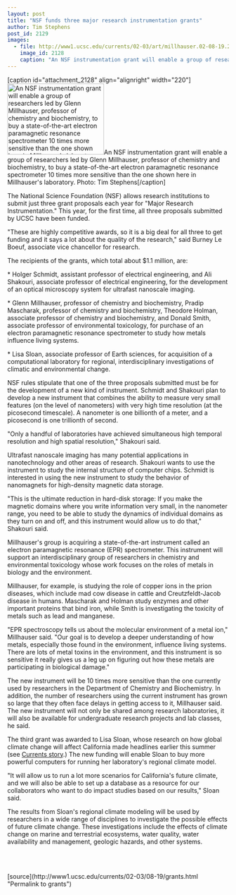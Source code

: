 ```yaml
---
layout: post
title: "NSF funds three major research instrumentation grants"
author: Tim Stephens
post_id: 2129
images:
  - file: http://www1.ucsc.edu/currents/02-03/art/millhauser.02-08-19.220.jpg
    image_id: 2128
    caption: "An NSF instrumentation grant will enable a group of researchers led by Glenn Millhauser, professor of chemistry and biochemistry, to buy a state-of-the-art electron paramagnetic resonance spectrometer 10 times more sensitive than the one shown here in Millhauser's laboratory. Photo: Tim Stephens"
---
```


[caption id="attachment_2128" align="alignright" width="220"]<a href="http://localhost/mysite/wp-content/uploads/2002/08/millhauser.02-08-19.220.jpg"><img class="size-full wp-image-2128" src="http://localhost/mysite/wp-content/uploads/2002/08/millhauser.02-08-19.220.jpg" alt="An NSF instrumentation grant will enable a group of researchers led by Glenn Millhauser, professor of chemistry and biochemistry, to buy a state-of-the-art electron paramagnetic resonance spectrometer 10 times more sensitive than the one shown here in Millhauser's laboratory. Photo: Tim Stephens" width="220" height="161" /></a>An NSF instrumentation grant will enable a group of researchers led by Glenn Millhauser, professor of chemistry and biochemistry, to buy a state-of-the-art electron paramagnetic resonance spectrometer 10 times more sensitive than the one shown here in Millhauser's laboratory. Photo: Tim Stephens[/caption]
<p>
  The National Science Foundation (NSF) allows research institutions to submit just three grant proposals each year for "Major Research Instrumentation." This year, for the first time, all three proposals submitted by UCSC have been funded.
</p>
<p>
  "These are highly competitive awards, so it is a big deal for all three to get funding and it says a lot about the quality of the research," said Burney Le Boeuf, associate vice chancellor for research.
</p>
<p>
  The recipients of the grants, which total about $1.1 million, are:<br>
</p>
<p>
  * Holger Schmidt, assistant professor of electrical engineering, and Ali Shakouri, associate professor of electrical engineering, for the development of an optical microscopy system for ultrafast nanoscale imaging.<br>
</p>
<p>
  * Glenn Millhauser, professor of chemistry and biochemistry, Pradip Mascharak, professor of chemistry and biochemistry, Theodore Holman, associate professor of chemistry and biochemistry, and Donald Smith, associate professor of environmental toxicology, for purchase of an electron paramagnetic resonance spectrometer to study how metals influence living systems.<br>
</p>
<p>
  * Lisa Sloan, associate professor of Earth sciences, for acquisition of a computational laboratory for regional, interdisciplinary investigations of climatic and environmental change.<br>
</p>
<p>
  NSF rules stipulate that one of the three proposals submitted must be for the development of a new kind of instrument. Schmidt and Shakouri plan to develop a new instrument that combines the ability to measure very small features (on the level of nanometers) with very high time resolution (at the picosecond timescale). A nanometer is one billionth of a meter, and a picosecond is one trillionth of second.<br>
</p>
<p>
  "Only a handful of laboratories have achieved simultaneous high temporal resolution and high spatial resolution," Shakouri said.<br>
</p>
<p>
  Ultrafast nanoscale imaging has many potential applications in nanotechnology and other areas of research. Shakouri wants to use the instrument to study the internal structure of computer chips. Schmidt is interested in using the new instrument to study the behavior of nanomagnets for high-density magnetic data storage.<br>
</p>
<p>
  "This is the ultimate reduction in hard-disk storage: If you make the magnetic domains where you write information very small, in the nanometer range, you need to be able to study the dynamics of individual domains as they turn on and off, and this instrument would allow us to do that," Shakouri said.<br>
</p>
<p>
  Millhauser's group is acquiring a state-of-the-art instrument called an electron paramagnetic resonance (EPR) spectrometer. This instrument will support an interdisciplinary group of researchers in chemistry and environmental toxicology whose work focuses on the roles of metals in biology and the environment.<br>
</p>
<p>
  Millhauser, for example, is studying the role of copper ions in the prion diseases, which include mad cow disease in cattle and Creutzfeldt-Jacob disease in humans. Mascharak and Holman study enzymes and other important proteins that bind iron, while Smith is investigating the toxicity of metals such as lead and manganese.<br>
</p>
<p>
  "EPR spectroscopy tells us about the molecular environment of a metal ion," Millhauser said. "Our goal is to develop a deeper understanding of how metals, especially those found in the environment, influence living systems. There are lots of metal toxins in the environment, and this instrument is so sensitive it really gives us a leg up on figuring out how these metals are participating in biological damage."<br>
</p>
<p>
  The new instrument will be 10 times more sensitive than the one currently used by researchers in the Department of Chemistry and Biochemistry. In addition, the number of researchers using the current instrument has grown so large that they often face delays in getting access to it, Millhauser said. The new instrument will not only be shared among research laboratories, it will also be available for undergraduate research projects and lab classes, he said.<br>
</p>
<p>
  The third grant was awarded to Lisa Sloan, whose research on how global climate change will affect California made headlines earlier this summer (see <a href="http://www.ucsc.edu/currents/01-02/06-10/climate.html">Currents story</a>.) The new funding will enable Sloan to buy more powerful computers for running her laboratory's regional climate model.<br>
</p>
<p>
  "It will allow us to run a lot more scenarios for California's future climate, and we will also be able to set up a database as a resource for our collaborators who want to do impact studies based on our results," Sloan said.<br>
</p>
<p>
  The results from Sloan's regional climate modeling will be used by researchers in a wide range of disciplines to investigate the possible effects of future climate change. These investigations include the effects of climate change on marine and terrestrial ecosystems, water quality, water availability and management, geologic hazards, and other systems.
</p>
<p>
  <br>
  <br>

</p>
<p>

</p>
[source](http://www1.ucsc.edu/currents/02-03/08-19/grants.html "Permalink to grants")
